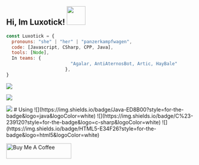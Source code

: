 ###
<h2> Hi, Im Luxotick! <img src="https://media.giphy.com/media/mGcNjsfWAjY5AEZNw6/giphy.gif" width="50"></h2>

```javascript
const Luxotick = {
  pronouns: "she" | "her" | "panzerkampfwagen",
  code: [Javascript, CSharp, CPP, Java],
  tools: [Node],
  In teams: {
                        "Agalar, AntiAternosBot, Artic, HayBale"
                      },
}
```
<img src="https://komarev.com/ghpvc/?username=luxotick" />  
<p align="left">
<img src="https://github-readme-stats.vercel.app/api/top-langs/?username=luxotick&layout=compact&&show_icons=true&title_color=ffffff&icon_color=bb2acf&text_color=daf7dc&bg_color=151515" />
<p align="left">
<img src ="https://github-readme-stats.vercel.app/api/top-langs/?username=Luxotick&layout=compact" />
# Using
![](https://img.shields.io/badge/Java-ED8B00?style=for-the-badge&logo=java&logoColor=white)
![](https://img.shields.io/badge/C%23-239120?style=for-the-badge&logo=c-sharp&logoColor=white)
![](https://img.shields.io/badge/HTML5-E34F26?style=for-the-badge&logo=html5&logoColor=white)

<a href="https://www.buymeacoffee.com/luxotick" target="_blank"><img src="https://cdn.buymeacoffee.com/buttons/default-orange.png" alt="Buy Me A Coffee" height="41" width="174"></a>

</p>













